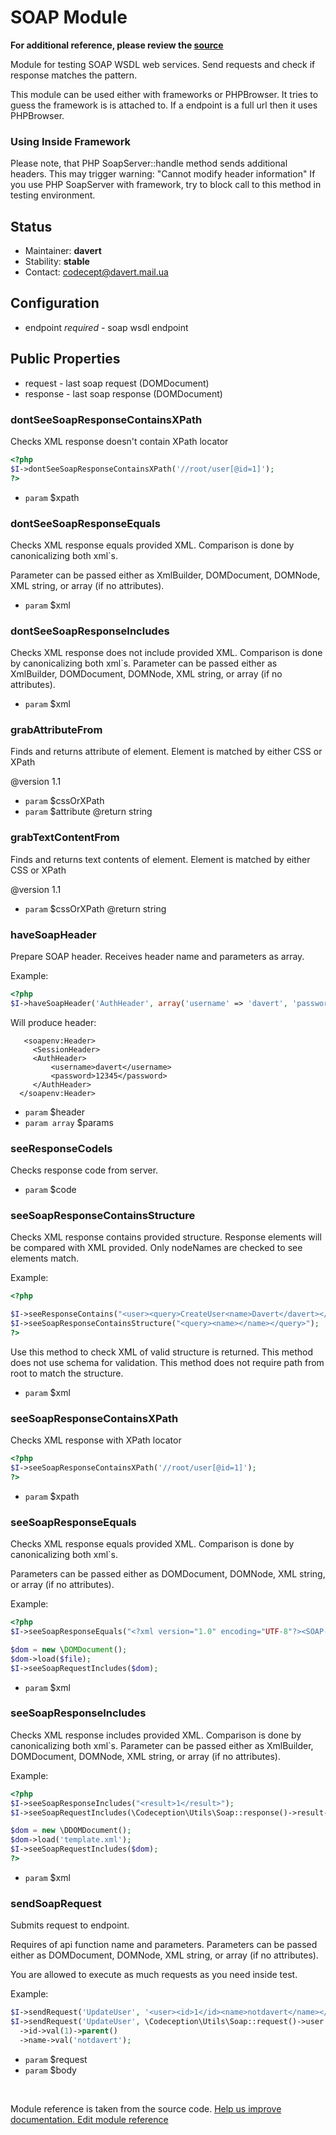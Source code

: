 # SOAP Module

**For additional reference, please review the [source](https://github.com/Codeception/Codeception/tree/2.0/src/Codeception/Module/SOAP.php)**


Module for testing SOAP WSDL web services.
Send requests and check if response matches the pattern.

This module can be used either with frameworks or PHPBrowser.
It tries to guess the framework is is attached to.
If a endpoint is a full url then it uses PHPBrowser.

### Using Inside Framework

Please note, that PHP SoapServer::handle method sends additional headers.
This may trigger warning: "Cannot modify header information"
If you use PHP SoapServer with framework, try to block call to this method in testing environment.

## Status

* Maintainer: **davert**
* Stability: **stable**
* Contact: codecept@davert.mail.ua

## Configuration

* endpoint *required* - soap wsdl endpoint

## Public Properties

* request - last soap request (DOMDocument)
* response - last soap response (DOMDocument)
















































### dontSeeSoapResponseContainsXPath
 
Checks XML response doesn't contain XPath locator

``` php
<?php
$I->dontSeeSoapResponseContainsXPath('//root/user[@id=1]');
?>
```

 * `param` $xpath


### dontSeeSoapResponseEquals
 
Checks XML response equals provided XML.
Comparison is done by canonicalizing both xml`s.

Parameter can be passed either as XmlBuilder, DOMDocument, DOMNode, XML string, or array (if no attributes).

 * `param` $xml


### dontSeeSoapResponseIncludes
 
Checks XML response does not include provided XML.
Comparison is done by canonicalizing both xml`s.
Parameter can be passed either as XmlBuilder, DOMDocument, DOMNode, XML string, or array (if no attributes).

 * `param` $xml






### grabAttributeFrom
 
Finds and returns attribute of element.
Element is matched by either CSS or XPath

@version 1.1
 * `param` $cssOrXPath
 * `param` $attribute
@return string


### grabTextContentFrom
 
Finds and returns text contents of element.
Element is matched by either CSS or XPath

@version 1.1
 * `param` $cssOrXPath
@return string



### haveSoapHeader
 
Prepare SOAP header.
Receives header name and parameters as array.

Example:

``` php
<?php
$I->haveSoapHeader('AuthHeader', array('username' => 'davert', 'password' => '123345'));
```

Will produce header:

```
   <soapenv:Header>
     <SessionHeader>
     <AuthHeader>
         <username>davert</username>
         <password>12345</password>
     </AuthHeader>
  </soapenv:Header>
```

 * `param` $header
 * `param array` $params








### seeResponseCodeIs
 
Checks response code from server.

 * `param` $code


### seeSoapResponseContainsStructure
 
Checks XML response contains provided structure.
Response elements will be compared with XML provided.
Only nodeNames are checked to see elements match.

Example:

``` php
<?php

$I->seeResponseContains("<user><query>CreateUser<name>Davert</davert></user>");
$I->seeSoapResponseContainsStructure("<query><name></name></query>");
?>
```

Use this method to check XML of valid structure is returned.
This method does not use schema for validation.
This method does not require path from root to match the structure.

 * `param` $xml


### seeSoapResponseContainsXPath
 
Checks XML response with XPath locator

``` php
<?php
$I->seeSoapResponseContainsXPath('//root/user[@id=1]');
?>
```

 * `param` $xpath


### seeSoapResponseEquals
 
Checks XML response equals provided XML.
Comparison is done by canonicalizing both xml`s.

Parameters can be passed either as DOMDocument, DOMNode, XML string, or array (if no attributes).

Example:

``` php
<?php
$I->seeSoapResponseEquals("<?xml version="1.0" encoding="UTF-8"?><SOAP-ENV:Envelope><SOAP-ENV:Body><result>1</result></SOAP-ENV:Envelope>");

$dom = new \DOMDocument();
$dom->load($file);
$I->seeSoapRequestIncludes($dom);

```

 * `param` $xml


### seeSoapResponseIncludes
 
Checks XML response includes provided XML.
Comparison is done by canonicalizing both xml`s.
Parameter can be passed either as XmlBuilder, DOMDocument, DOMNode, XML string, or array (if no attributes).

Example:

``` php
<?php
$I->seeSoapResponseIncludes("<result>1</result>");
$I->seeSoapRequestIncludes(\Codeception\Utils\Soap::response()->result->val(1));

$dom = new \DDOMDocument();
$dom->load('template.xml');
$I->seeSoapRequestIncludes($dom);
?>
```

 * `param` $xml


### sendSoapRequest
 
Submits request to endpoint.

Requires of api function name and parameters.
Parameters can be passed either as DOMDocument, DOMNode, XML string, or array (if no attributes).

You are allowed to execute as much requests as you need inside test.

Example:

``` php
$I->sendRequest('UpdateUser', '<user><id>1</id><name>notdavert</name></user>');
$I->sendRequest('UpdateUser', \Codeception\Utils\Soap::request()->user
  ->id->val(1)->parent()
  ->name->val('notdavert');
```

 * `param` $request
 * `param` $body


<p>&nbsp;</p><div class="alert alert-warning">Module reference is taken from the source code. <a href="https://github.com/Codeception/Codeception/tree/2.0/src/Codeception/Module/SOAP.php">Help us improve documentation. Edit module reference</a>
